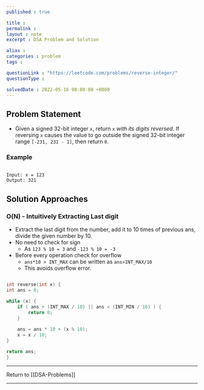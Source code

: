 ```yaml
---
published : true

title : 
permalink : 
layout : note
excerpt : DSA Problem and Solution

alias : 
categories : problem
tags : 

questionLink : "https://leetcode.com/problems/reverse-integer/"
questionType : 

solvedDate : 2022-05-16 00:00:00 +0000
---
```


## Problem Statement

- Given a signed 32-bit integer `x`, return `x` _with its digits reversed_. If reversing `x` causes the value to go outside the signed 32-bit integer range `[-231, 231 - 1]`, then return `0`.

### Example

```

Input: x = 123
Output: 321

```

## Solution Approaches

### O(N) - Intuitively Extracting Last digit 

- Extract the last digit from the number, add it to 10 times of previous ans, divide the given number by 10.
- No need to check for sign
	- As `123 % 10 = 3` and `-123 % 10 = -3`
- Before every operation check for overflow
	- `ans*10 > INT_MAX` can be written as `ans>INT_MAX/10`
	- This avoids overflow error.

```cpp

int reverse(int x) {
int ans = 0;

while (x) {
	if ( ans > (INT_MAX / 10) || ans < (INT_MIN / 10) ) {
		return 0;
	}
	
	ans = ans * 10 + (x % 10);
	x = x / 10;
}

return ans;
}

```


---

Return to [[DSA-Problems]]

---

